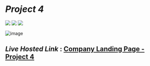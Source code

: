 # _Project 4_
<img src="https://img.shields.io/badge/Project%204-Landing%20Page-brightgreen">&nbsp;<img src="https://img.shields.io/badge/Used-HTML5-orange">&nbsp;<img src="https://img.shields.io/badge/Used-CSS3-blue">

![image](https://user-images.githubusercontent.com/91872149/181813895-cf58659f-17b0-44d9-aba3-16f078133c8d.png)


## _Live Hosted Link_ : [Company Landing Page - Project 4](https://live-class-assignment-04.netlify.app/)

